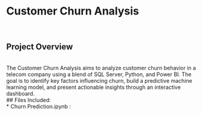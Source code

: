 # Customer Churn Analysis
<br>

## Project Overview
<br>
The Customer Churn Analysis aims to analyze customer churn behavior in a telecom company using a blend of SQL Server, Python, and Power BI. The goal is to identify key factors influencing churn, build a predictive machine learning model, and present actionable insights through an interactive dashboard.
<br>
## Files Included:
<br>
* Churn Prediction.ipynb : 
